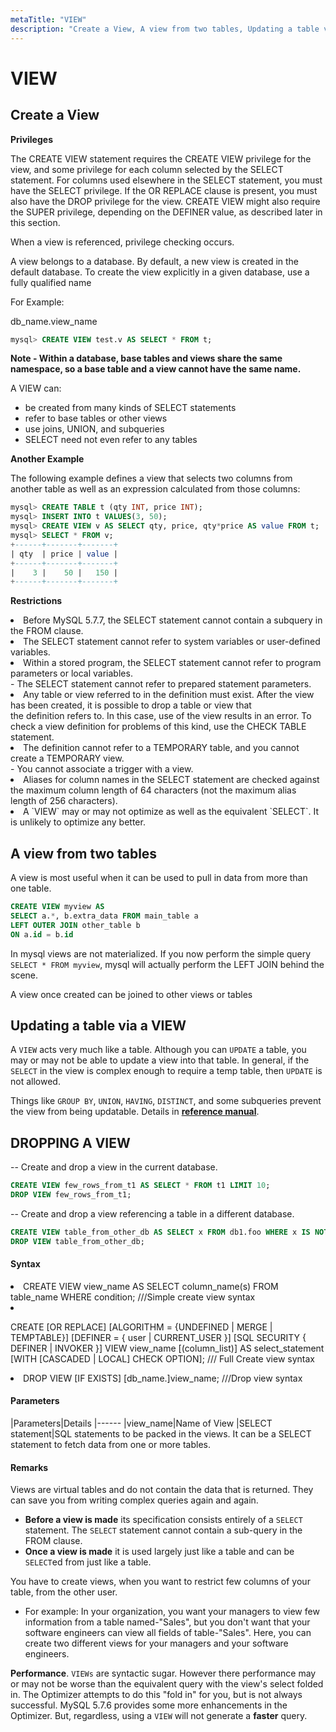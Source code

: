 ```yaml
---
metaTitle: "VIEW"
description: "Create a View, A view from two tables, Updating a table via a VIEW, DROPPING A VIEW"
---
```


# VIEW



## Create a View


**Privileges**

The CREATE VIEW statement requires the CREATE VIEW privilege for the view, and some privilege for each column selected by the SELECT statement. For columns used elsewhere in the SELECT statement, you must have the SELECT privilege. If the OR REPLACE clause is present, you must also have the DROP privilege for the view. CREATE VIEW might also require the SUPER privilege, depending on the DEFINER value, as described later in this section.

When a view is referenced, privilege checking occurs.

A view belongs to a database. By default, a new view is created in the default database. To create the view explicitly in a given database, use a fully qualified name

For Example:

db_name.view_name

```sql
mysql> CREATE VIEW test.v AS SELECT * FROM t;

```

**Note - Within a database, base tables and views share the same namespace, so a base table and a view cannot have the same name.**

A VIEW can:

- be created from many kinds of SELECT statements
- refer to base tables or other views
- use joins, UNION, and subqueries
- SELECT need not even refer to any tables

**Another Example**

The following example defines a view that selects two columns from another table as well as an expression calculated from those columns:

```sql
mysql> CREATE TABLE t (qty INT, price INT);
mysql> INSERT INTO t VALUES(3, 50);
mysql> CREATE VIEW v AS SELECT qty, price, qty*price AS value FROM t;
mysql> SELECT * FROM v;
+------+-------+-------+
| qty  | price | value |
+------+-------+-------+
|    3 |    50 |   150 |
+------+-------+-------+

```

**Restrictions**

<li>Before MySQL 5.7.7, the SELECT statement cannot contain a subquery in
the FROM clause.</li>
<li>The SELECT statement cannot refer to system variables or user-defined
variables.</li>
<li>Within a stored program, the SELECT statement cannot refer to program
parameters or local variables.</li>
- The SELECT statement cannot refer to prepared statement parameters.
<li>Any table or view referred to in the definition must exist. After the
view has been created, it is possible to drop a table or view that<br />
the definition refers to. In this case, use of the view results in an
error. To check a view definition for problems of this kind, use the
CHECK TABLE statement.</li>
<li>The definition cannot refer to a TEMPORARY table, and you cannot<br />
create a TEMPORARY view.</li>
- You cannot associate a trigger with a view.
<li>Aliases for column names in the SELECT statement are checked against
the maximum column length of 64 characters (not the maximum alias<br />
length of 256 characters).</li>
<li>A `VIEW` may or may not optimize as well as the equivalent `SELECT`.
It is unlikely to optimize any better.</li>



## A view from two tables


A view is most useful when it can be used to pull in data from more than one table.

```sql
CREATE VIEW myview AS
SELECT a.*, b.extra_data FROM main_table a 
LEFT OUTER JOIN other_table b 
ON a.id = b.id

```

In mysql views are not materialized. If you now perform the simple query `SELECT * FROM myview`, mysql will actually perform the LEFT JOIN behind the scene.

A view once created can be joined to other views or tables



## Updating a table via a VIEW


A `VIEW` acts very much like a table.  Although you can `UPDATE` a table, you may or may not be able to update a view into that table.  In general, if the `SELECT` in the view is complex enough to require a temp table, then `UPDATE` is not allowed.

Things like `GROUP BY`, `UNION`, `HAVING`, `DISTINCT`, and some subqueries prevent the view from being updatable.  Details in [**reference manual**](http://dev.mysql.com/doc/refman/5.7/en/view-updatability.html).



## DROPPING A VIEW


-- Create and drop a view in the current database.

```sql
CREATE VIEW few_rows_from_t1 AS SELECT * FROM t1 LIMIT 10;
DROP VIEW few_rows_from_t1;

```

-- Create and drop a view referencing a table in a different database.

```sql
CREATE VIEW table_from_other_db AS SELECT x FROM db1.foo WHERE x IS NOT NULL;
DROP VIEW table_from_other_db;

```



#### Syntax


<li>
CREATE VIEW view_name AS SELECT column_name(s) FROM table_name WHERE condition; ///Simple create view syntax
</li>
<li>
<p>CREATE
[OR REPLACE]
[ALGORITHM = {UNDEFINED | MERGE | TEMPTABLE}]
[DEFINER = { user | CURRENT_USER }]
[SQL SECURITY { DEFINER | INVOKER }]
VIEW view_name [(column_list)]
AS select_statement
[WITH [CASCADED | LOCAL] CHECK OPTION];  /// Full Create view syntax</p>
</li>
<li>
DROP VIEW [IF EXISTS] [db_name.]view_name; ///Drop view syntax
</li>



#### Parameters


|Parameters|Details
|------
|view_name|Name of View
|SELECT statement|SQL statements to be packed in the views. It can be a SELECT statement to fetch data from one or more tables.



#### Remarks


Views are virtual tables and do not contain the data that is returned. They can save you from writing complex queries again and again.

- **Before a view is made** its specification consists entirely of a `SELECT` statement. The `SELECT` statement cannot contain a sub-query in the FROM clause.
- **Once a view is made** it is used largely just like a table and can be `SELECT`ed from just like a table.

You have to create views, when you want to restrict few columns of your table, from the other user.

- For example: In your organization, you want your managers to view few information from a table named-"Sales", but you don't want that your software engineers can view all fields of table-"Sales". Here, you can create two different views for your managers and your software engineers.

**Performance**.  `VIEWs` are syntactic sugar.  However there performance may or may not be worse than the equivalent query with the view's select folded in.  The Optimizer attempts to do this "fold in" for you, but is not always successful.  MySQL 5.7.6 provides some more enhancements in the Optimizer.  But, regardless, using a `VIEW` will not generate a **faster** query.

